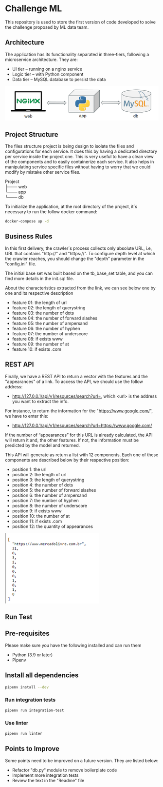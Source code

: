 # Challenge ML
This repository is used to store the first version of code developed to solve the challenge proposed by ML data team.

Architecture
---------------------------
The application has its functionality separated in three-tiers, following a microservice architecture. They are:
 - UI tier – running on a nginx service
 - Logic tier – with Python component
 - Data tier – MySQL database to persist the data 


![img.png](img.png)

Project Structure
---------------------------
The files structure project is being design to isolate the files and configurations for each service. It does this by having a dedicated directory per service inside the project one. This is very useful to have a clean view of the components and to easily containerize each service. It also helps in manipulating service specific files without having to worry that we could modify by mistake other service files.

Project  
├─── web  
└─── app  
└─── db

To initialize the application, at the root directory of the project, it´s necessary to run the follow docker command:
```bash
docker-compose up -d
```
Business Rules
---------------------------
In this first delivery, the crawler´s process collects only absolute URL, i.e, URL that contains "http://" and "https://".
To configure depth level at which the crawler reaches, you should change the "depth" parameter in the "config.ini" file.

The initial base set was built based on the tb_base_set table, and you can find more details in the init.sql file.  

About the characteristics extracted from the link, we can see below one by one and its respective description
- feature 01: the length of url
- feature 02: the length of querystring
- feature 03: the number of dots
- feature 04: the number of forward slashes
- feature 05: the number of ampersand
- feature 06: the number of hyphen
- feature 07: the number of underscore
- feature 08: if exists www
- feature 09: the number of at
- feature 10: if exists .com

REST API
---------------------------
Finally, we have a REST API to return a vector with the features and the "appearances" of a link.
To access the API, we should use the follow address:
 
- http://127.0.0.1/api/v1/resources/search?url=<url>, which \<url> is the address you want to extract the info.

For instance, to return the information for the "https://www.google.com/", we have to enter this:

- http://127.0.0.1/api/v1/resources/search?url=https://www.google.com/

If the number of “appearances” for this URL is already calculated, the API will return it and, the other features. If not, the information must be predicted by the model and returned.

This API will generate as return a list with 12 components. Each one of these components are described below by their respective position:

- position 1: the url
- position 2: the length of url
- position 3: the length of querystring
- position 4: the number of dots
- position 5: the number of forward slashes
- position 6: the number of ampersand
- position 7: the number of hyphen
- position 8: the number of underscore
- position 9: if exists www
- position 10: the number of at
- position 11: if exists .com
- position 12: the quantity of appearances

![img_1.png](img_1.png)

Run Test
---------------------------
## Pre-requisites
Please make sure you have the following installed and can run them
* Python (3.9 or later)
* Pipenv

## Install all dependencies
```bash
pipenv install --dev
```
### Run integration tests
```bash
pipenv run integration-test
```
### Use linter
```bash
pipenv run linter
```

Points to Improve
---------------------------
Some points need to be improved on a future version. They are listed below:
* Refactor "db.py" module to remove boilerplate code
* Implement more integration tests
* Review the text in the "Readme" file




